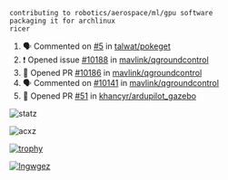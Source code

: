```
contributing to robotics/aerospace/ml/gpu software
packaging it for archlinux
ricer
```

<!--START_SECTION:activity-->
1. 🗣 Commented on [#5](https://github.com/talwat/pokeget/issues/5) in [talwat/pokeget](https://github.com/talwat/pokeget)
2. ❗️ Opened issue [#10188](https://github.com/mavlink/qgroundcontrol/issues/10188) in [mavlink/qgroundcontrol](https://github.com/mavlink/qgroundcontrol)
3. 💪 Opened PR [#10186](https://github.com/mavlink/qgroundcontrol/pull/10186) in [mavlink/qgroundcontrol](https://github.com/mavlink/qgroundcontrol)
4. 🗣 Commented on [#10141](https://github.com/mavlink/qgroundcontrol/issues/10141) in [mavlink/qgroundcontrol](https://github.com/mavlink/qgroundcontrol)
5. 💪 Opened PR [#51](https://github.com/khancyr/ardupilot_gazebo/pull/51) in [khancyr/ardupilot_gazebo](https://github.com/khancyr/ardupilot_gazebo)
<!--END_SECTION:activity-->


![statz](https://github-readme-stats.vercel.app/api?username=acxz&include_all_commits=true&show_icons=true)

<p><img align="center" src="https://github-readme-streak-stats.herokuapp.com/?user=acxz&" alt="acxz" /></p>

[![trophy](https://github-profile-trophy.vercel.app/?username=acxz)](https://github.com/ryo-ma/github-profile-trophy)

[![lngwgez](https://github-readme-stats.vercel.app/api/top-langs/?username=acxz&layout=compact)](https://github.com/acxz/github-readme-stats)
